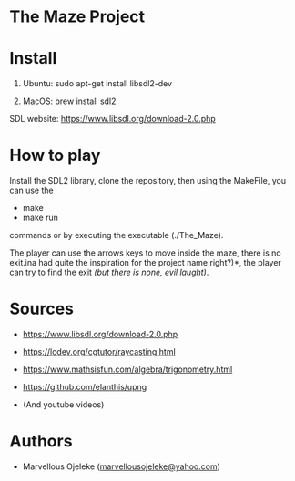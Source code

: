 # The Maze Project


# **Install**

1. Ubuntu: sudo apt-get install libsdl2-dev

2.  MacOS: brew install sdl2

SDL website: https://www.libsdl.org/download-2.0.php


# **How to play**

Install the SDL2 library, clone the repository, then using the MakeFile, you can use the
- make
- make run

commands or by executing the executable (./The_Maze).

The player can use the arrows keys to move inside the maze, there is no exit.ina had quite the inspiration for the project name right?)*, the player can try to find the exit *(but there is none, evil laught)*.


# **Sources**

- https://www.libsdl.org/download-2.0.php

- https://lodev.org/cgtutor/raycasting.html

- https://www.mathsisfun.com/algebra/trigonometry.html

- https://github.com/elanthis/upng

- (And youtube videos)


# **Authors**
- Marvellous Ojeleke (marvellousojeleke@yahoo.com)
